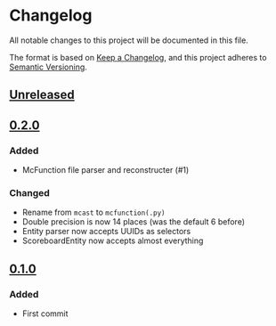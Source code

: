 # Changelog
All notable changes to this project will be documented in this file.

The format is based on [Keep a Changelog](https://keepachangelog.com/en/1.0.0/),
and this project adheres to [Semantic Versioning](https://semver.org/spec/v2.0.0.html).


## [Unreleased]

## [0.2.0]

### Added

- McFunction file parser and reconstructer (#1)

### Changed

- Rename from `mcast` to `mcfunction(.py)`
- Double precision is now 14 places  (was the default 6 before)
- Entity parser now accepts UUIDs as selectors
- ScoreboardEntity now accepts almost everything

## [0.1.0]

### Added

- First commit


[Unreleased]: https://github.com/Le0Developer/mcfunction.py/compare/v0.2.0...HEAD
[0.2.0]: https://github.com/Le0Developer/mcfunction.py/compare/v0.1.0...v0.2.0
[0.1.0]: https://github.com/Le0Developer/mcfunction.py/releases/tag/v0.1.0

